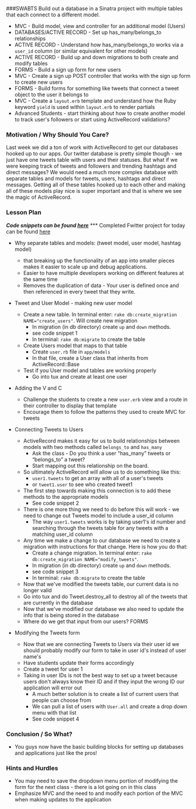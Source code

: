 ###SWABTS
  Build out a database in a Sinatra project with multiple tables that each connect to a different model.
  + MVC - Build model, view and controller for an additional model (Users)
  + DATABASES/ACTIVE RECORD -  Set up has_many/belongs_to relationships
  + ACTIVE RECORD - Understand how has_many/belongs_to works via a `user_id` column (or similar equivalent for other models)
  + ACTIVE RECORD - Build up and down migrations to both create and modify tables
  + FORMS - Build a sign up form for new users
  + MVC - Create a sign up POST controller that works with the sign up form to create new users
  + FORMS - Build forms for something like tweets that connect a tweet object to the user it belongs to
  + MVC - Create a `layout.erb` template and understand how the Ruby keyword `yield` is used within `layout.erb` to render partials
  + Advanced Students - start thinking about how to create another model to track user's followers or start using ActiveRecord validations?

### Motivation / Why Should You Care?
Last week we did a ton of work with ActiveRecord to get our databases hooked up to our apps. Our twitter database is pretty simple though - we just have one tweets table with users and their statuses. But what if we were keeping track of tweets and followers and trending hashtags and direct messages? We would need a much more complex database with separate tables and models for tweets, users, hashtags and direct messages. Getting all of these tables hooked up to each other and making all of these models play nice is super important and that is where we see the magic of ActiveRecord.

### Lesson Plan
***Code snippets can be found [here](https://github.com/flatiron-school-curriculum/hs-week-4-code-snippets/)***
*** Completed Fwitter project for today can be found [here]()

+ Why separate tables and models: (tweet model, user model, hashtag model)
  * that breaking up the functionality of an app into smaller pieces makes it easier to scale up and debug applications.
  * Easier to have multiple developers working on different features at the same time
  * Removes the duplication of data - Your user is defined once and then referenced in every tweet that they write.

+ Tweet and User Model - making new user model
  * Create a new table. In terminal enter: `rake db:create_migration NAME="create_users"`. Will create new migration
    * In migration (in db directory) create `up` and `down` methods.
    * see code snippet 1
    * In terminal: `rake db:migrate` to create the table
  * Create Users model that maps to that table
    * Create `user.rb` file in `app/models`
    * In that file, create a User class that inherits from ActiveRecord::Base
  * Test if you User model and tables are working properly
    * Go into tux and create at least one user
+ Adding the V and C
  * Challenge the students to create a new `user.erb` view and a route in their controller to display that template
  * Encourage them to follow the patterns they used to create MVC for tweets
+ Connecting Tweets to Users
  * ActiveRecord makes it easy for us to build relationships between models with two methods called `belongs_to` and `has_many`
    * Ask the class - Do you think a user “has_many” tweets or “belongs_to” a tweet?
    * Start mapping out this relationship on the board.
  * So ultimately ActiveRecord will allow us to do something like this:
    * `user1.tweets` to get an array with all of a user's tweets
    * or `tweet1.user` to see who created tweet1
  * The first step towards making this connection is to add these methods to the appropriate models
    * See code snippet 2
  * There is one more thing we need to do before this will work - we need to change out Tweets model to include a user_id column
    * The way `user1.tweets` works is by taking user1's id number and searching through the tweets table for any tweets with a matching user_id column
  * Any time we make a change to our database we need to create a migration with instructions for that change. Here is how you do that:
    * Create a change migration. In terminal enter: `rake db:create_migration NAME="modify_tweets"`.
    * In migration (in db directory) create `up` and `down` methods.
    * see code snippet 3
    * In terminal: `rake db:migrate` to create the table
  * Now that we've modified the tweets table, our current data is no longer valid
  * Go into tux and do Tweet.destroy_all to destroy all of the tweets that are currently in the database
  * Now that we've modified our database we also need to update the info that is being stored in the database
  * Where do we get that input from our users? FORMS
+ Modifying the Tweets form
  * Now that we are connecting Tweets to Users via their user id we should probably modify our form to take in user id's instead of user name's
  * Have students update their forms accordingly
  * Create a tweet for user 1
  * Taking in user IDs is not the best way to set up a tweet because users don't always know their ID and if they input the wrong ID our application will error out
    * A much better solution is to create a list of current users that people can choose from
    * We can pull a list of users with `User.all` and create a drop down menu with that list
    * See code snippet 4

### Conclusion / So What?
* You guys now have the basic building blocks for setting up databases and applications just like the pros!


### Hints and Hurdles
* You may need to save the dropdown menu portion of modifying the form for the next class - there is a lot going on in this class
* Emphasize MVC and the need to and modify each portion of the MVC when making updates to the application
